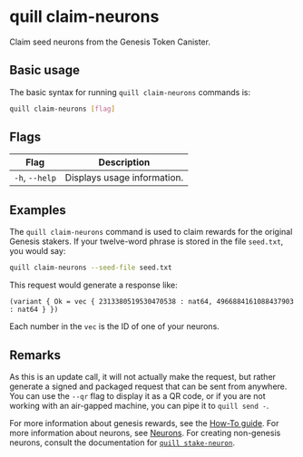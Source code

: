 # quill claim-neurons

Claim seed neurons from the Genesis Token Canister.

## Basic usage

The basic syntax for running `quill claim-neurons` commands is:

``` bash
quill claim-neurons [flag]
```

## Flags

| Flag           | Description                 |
|----------------|-----------------------------|
| `-h`, `--help` | Displays usage information. |

## Examples

The `quill claim-neurons` command is used to claim rewards for the original Genesis stakers. If your twelve-word phrase is stored in the file `seed.txt`, you would say:

```sh
quill claim-neurons --seed-file seed.txt
```

This request would generate a response like:

```candid
(variant { Ok = vec { 2313380519530470538 : nat64, 4966884161088437903 : nat64 } })
```

Each number in the `vec` is the ID of one of your neurons.

## Remarks

As this is an update call, it will not actually make the request, but rather generate a signed and packaged request that can be sent from anywhere. You can use the `--qr` flag to display it as a QR code, or if you are not working with an air-gapped machine, you can pipe it to `quill send -`.

For more information about genesis rewards, see the [How-To guide]. For more information about neurons, see [Neurons]. For creating non-genesis neurons, consult the documentation for [`quill stake-neuron`].

[How-To guide]: https://wiki.internetcomputer.org/wiki/How-To:_Claim_neurons_for_seed_participants
[Neurons]: https://internetcomputer.org/docs/current/tokenomics/nns/nns-intro#neurons
[`quill stake-neuron`]: quill-stake-neuron.md
